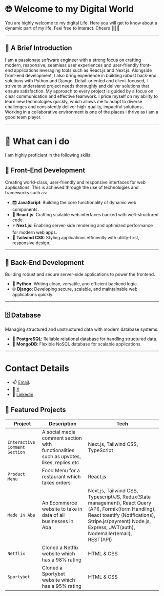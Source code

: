 # 🌐 Welcome to my Digital World
You are highly welcome to my digital Life. Here you will get to know about a dynamic part of my life. Feel free to interact. Cheers 🥂🥳🥂

---
## 👦 A Brief Introduction
I am a passionate software engineer with a strong focus on crafting modern, responsive, seamless user experiences and user-friendly front-end applications leveraging tools such as React.js and Next.js. Alongside front-end development, I also bring experience in building robust back-end solutions with Python and Django.
Detail-oriented and client-focused, I strive to understand project needs thoroughly and deliver solutions that ensure satisfaction. My approach to every project is guided by a focus on clear communication and effective teamwork. I pride myself on my ability to learn new technologies quickly, which allows me to adapt to diverse challenges and consistently deliver high-quality, impactful solutions.. Working in a collaborative environment is one of the places i thrive as i am a good team player.

---
# 🧰 What can i do
I am highly proficient in the following skills:
## 🧠 Front-End Development  
Creating world-class, user-friendly and responsive interfaces for web applications. This is achieved through the use of technologies and frameworks such as:  

- 🛗 **JavaScript**: Building the core functionality of dynamic web components.  
- 📔 **React.js**: Crafting scalable web interfaces backed with well-structured code.  
- ⚡ **Next.js**: Enabling server-side rendering and optimized performance for modern web apps.  
- 🎨 **Tailwind CSS**: Styling applications efficiently with utility-first, responsive design.  

---
## 🔧 Back-End Development  
Building robust and secure server-side applications to power the frontend.  

- 🐍 **Python**: Writing clean, versatile, and efficient backend logic.  
- 🌐 **Django**: Developing secure, scalable, and maintainable web applications quickly.  

---
## 🗄️ Database  
Managing structured and unstructured data with modern database systems.  

- 🐘 **PostgreSQL**: Reliable relational database for handling structured data.  
- 🍃 **MongoDB**: Flexible NoSQL database for scalable applications.  
  
---
# Contact Details
- 📫 [Email](uzomanwaiwu@gmail.com).
- 📧 [X](https://www.X.com/biguzoma)
- 📘 [Linkedin](www.linkedin.com/in/uzoma-nwaiwu)
## 🚀 Featured Projects
 | Project | Description | Tech |
 |---------|-------------|------|
 | `Interactive Comment Section` | A social media comment section with functionalities such as upvotes, likes, replies etc | Next.js, Tailwind CSS, TypeScript |
 | `Product Menu` | Food Menu for a restaurant which takes orders | React.js | Tailwind CSS | JavaScript |
 | `Made in Aba` | An Ecommerce website to take in data of all businesses in Aba | Next.js, Tailwind CSS, Typescript/JS, Redux(State management), React Query (API), Formik(form Handling), React toastify (Notifications), Stripe.js(payment) Node.js, Express, JWT(auth), Nodemailer(email), REST(API) |
 | `Netflix` | Cloned a Netflix website which has a 98% rating | HTML & CSS |
 | `Sportybet` | Cloned a Sportybet website which has a 95% rating | HTML & CSS |

